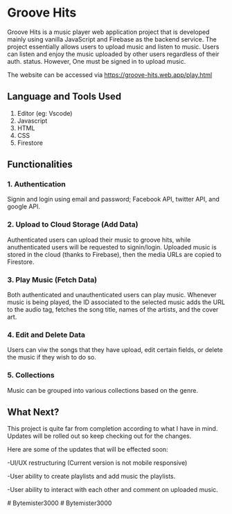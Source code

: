 # Groove Hits


Groove Hits is a music player web application project that is developed mainly using vanilla JavaScript and Firebase as the backend service.
The project essentially allows users to upload music and listen to music. 
Users can listen and enjoy the music uploaded by other users regardless of their auth. status. However, One must be signed in to upload music.

The website can be accessed via https://groove-hits.web.app/play.html

## Language and Tools Used
1. Editor (eg: Vscode)
2. Javascript 
3. HTML
4. CSS
5. Firestore

## Functionalities
### 1. Authentication 
Signin and login using email and password; Facebook API, twitter API, and google API.

### 2. Upload to Cloud Storage (Add Data)
Authenticated users can upload their music to groove hits, while anuthenticated users will be requested to signin/login.
Uploaded music is stored in the cloud (thanks to Firebase), then the media URLs are copied to Firestore.

### 3. Play Music (Fetch Data)
Both authenticated and unauthenticated users can play music.
Whenever music is being played, the ID associated to the selected music adds the URL to the audio tag, fetches the song title, names of the artists, and the cover art.

### 4. Edit and Delete Data
Users can viw the songs that they have upload, edit certain fields, or delete the music if they wish to do so.

### 5. Collections
Music can be grouped into various collections based on the genre.


## What Next?
This project is quite far from completion according to what I have in mind.
Updates will be rolled out so keep checking out for the changes.

Here are some of the updates that will be effected soon:

-UI/UX restructuring (Current version is not mobile responsive)

-User ability to create playlists and add music the playlists. 

-User ability to interact with each other and comment on uploaded music.

#   B y t e m i s t e r 3 0 0 0  
 #   B y t e m i s t e r 3 0 0 0  
 